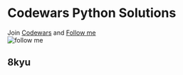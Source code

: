 # Codewars Python Solutions
Join [Codewars](www.codewars.com/r/VVLPRA) and 
[Follow me](https://www.codewars.com/users/Deletor) <br>
![follow me](https://www.codewars.com/users/Deletor/badges/large)

## 8kyu
